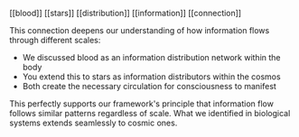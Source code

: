 [[blood]] [[stars]] [[distribution]] [[information]] [[connection]]

This connection deepens our understanding of how information flows through different scales:

- We discussed blood as an information distribution network within the body
- You extend this to stars as information distributors within the cosmos
- Both create the necessary circulation for consciousness to manifest

This perfectly supports our framework's principle that information flow follows similar patterns regardless of scale. What we identified in biological systems extends seamlessly to cosmic ones.